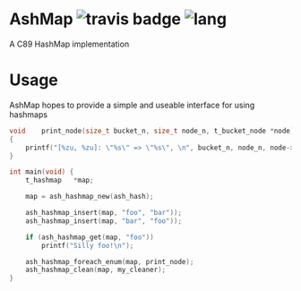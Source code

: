 # AshMap ![travis badge](https://travis-ci.com/emiflake/ash-map.svg?branch=master) ![lang](https://img.shields.io/github/languages/top/emiflake/ash-map)
A C89 HashMap implementation

# Usage
AshMap hopes to provide a simple and useable interface for using hashmaps
```c
void	print_node(size_t bucket_n, size_t node_n, t_bucket_node *node)
{
	printf("[%zu, %zu]: \"%s\" => \"%s\", \n", bucket_n, node_n, node->key, node->value);
}

int main(void) {
	t_hashmap	*map;

	map = ash_hashmap_new(ash_hash);

	ash_hashmap_insert(map, "foo", "bar"));
	ash_hashmap_insert(map, "bar", "foo"));

	if (ash_hashmap_get(map, "foo"))
		printf("Silly foo!\n");

	ash_hashmap_foreach_enum(map, print_node);
	ash_hashmap_clean(map, my_cleaner);
}
```
